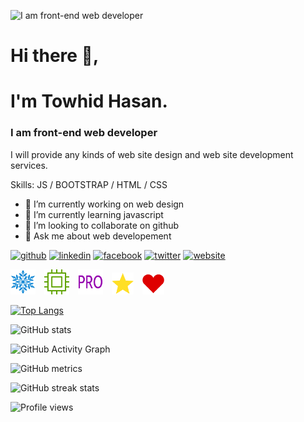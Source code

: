 ![I am front-end web developer ](https://img1.exportersindia.com/product_images/bc-full/2018/10/5864233/website-designing-development-services-1540971399-4422226.jpeg)


# Hi there 👋, 
# I'm Towhid Hasan.
### I am front-end web developer 


I will provide any kinds of web site design and web site development services.


Skills: JS / BOOTSTRAP / HTML / CSS

- 🔭 I’m currently working on web design 
- 🌱 I’m currently learning javascript 
- 👯 I’m looking to collaborate on github 
- 💬 Ask me about web developement 


[<img src='https://cdn.jsdelivr.net/npm/simple-icons@3.0.1/icons/github.svg' alt='github' height='40'>](https://github.com/towhidhasan01)  [<img src='https://cdn.jsdelivr.net/npm/simple-icons@3.0.1/icons/linkedin.svg' alt='linkedin' height='40'>](https://www.linkedin.com/in/https://www.linkedin.com/in/towhidhasan01//)  [<img src='https://cdn.jsdelivr.net/npm/simple-icons@3.0.1/icons/facebook.svg' alt='facebook' height='40'>](https://www.facebook.com/https://www.facebook.com/towhid.hasan.01)  [<img src='https://cdn.jsdelivr.net/npm/simple-icons@3.0.1/icons/twitter.svg' alt='twitter' height='40'>](https://twitter.com/https://twitter.com/Towhidhasan01)  [<img src='https://cdn.jsdelivr.net/npm/simple-icons@3.0.1/icons/icloud.svg' alt='website' height='40'>](towhidhassan.com)  

<a href='https://archiveprogram.github.com/'><img src='https://raw.githubusercontent.com/acervenky/animated-github-badges/master/assets/acbadge.gif' width='40' height='40'></a> <a href='https://docs.github.com/en/developers'><img src='https://raw.githubusercontent.com/acervenky/animated-github-badges/master/assets/devbadge.gif' width='40' height='40'></a> <a href='https://github.com/pricing'><img src='https://raw.githubusercontent.com/acervenky/animated-github-badges/master/assets/pro.gif' width='40' height='40'></a> <a href='https://stars.github.com/'><img src='https://raw.githubusercontent.com/acervenky/animated-github-badges/master/assets/starbadge.gif' width='35' height='35'></a> <a href='https://docs.github.com/en/github/supporting-the-open-source-community-with-github-sponsors'><img src='https://raw.githubusercontent.com/acervenky/animated-github-badges/master/assets/sponsorbadge.gif' width='35' height='35'></a> 

[![Top Langs](https://github-readme-stats.vercel.app/api/top-langs/?username=towhidhasan01)](https://github.com/anuraghazra/github-readme-stats)

![GitHub stats](https://github-readme-stats.vercel.app/api?username=towhidhasan01&show_icons=true&count_private=true)  

![GitHub Activity Graph](https://activity-graph.herokuapp.com/graph?username=towhidhasan01)  

![GitHub metrics](https://metrics.lecoq.io/towhidhasan01)  

![GitHub streak stats](https://github-readme-streak-stats.herokuapp.com/?user=towhidhasan01)  

![Profile views](https://gpvc.arturio.dev/towhidhasan01)  
